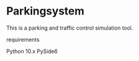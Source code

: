 # Parkingsystem

This is a parking and traffic control simulation tool.

requirements

Python 10.x
PySide6

